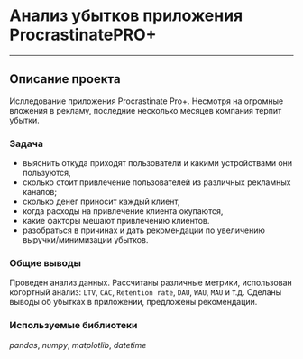 # Анализ убытков приложения ProcrastinatePRO+
___
## Описание проекта

Ислледование приложения Procrastinate Pro+. Несмотря на огромные вложения в рекламу, последние несколько месяцев компания терпит убытки. 

### Задача
- выяснить откуда приходят пользователи и какими устройствами они пользуются,
- сколько стоит привлечение пользователей из различных рекламных каналов;
- сколько денег приносит каждый клиент,
- когда расходы на привлечение клиента окупаются,
- какие факторы мешают привлечению клиентов.
- разобраться в причинах и дать рекомендации по увеличению выручки/минимизации убытков.

### Общие выводы

Проведен анализ данных. Рассчитаны различные метрики, использован когортный анализ: `LTV`, `CAC`, `Retention
rate`, `DAU`, `WAU`, `MAU` и т.д. Сделаны выводы об убытках в приложении, предложены рекомендации.

### Используемые библиотеки
*pandas*, *numpy*, *matplotlib*, *datetime*
